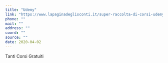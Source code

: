 ```yaml
---
title: "Udemy"
link: "https://www.lapaginadeglisconti.it/super-raccolta-di-corsi-udemy-gratis-in-italiano/"
phone: ""
mail: ""
address: ""
coord: ""
source: ""
date: 2020-04-02
---
```


Tanti Corsi Gratuiti
